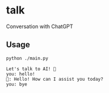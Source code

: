# talk

Conversation with ChatGPT

## Usage

```bash
python ./main.py
```

```
Let's talk to AI! 🤖
you: hello!
🤖: Hello! How can I assist you today?
you: bye
```
